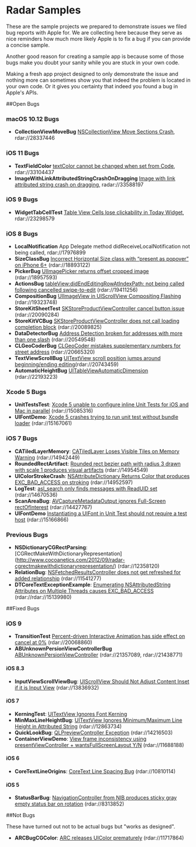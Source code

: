 Radar Samples
=============

These are the sample projects we prepared to demonstrate issues we filed bug reports with Apple for. We are collecting here because they serve as nice reminders how much more likely Apple is to fix a bug if you can provide a concise sample.

Another good reason for creating a sample app is because some of those bugs make you doubt your sanity while you are stuck in your own code. 

Making a fresh app project designed to only demonstrate the issue and nothing more can sometimes show you that indeed the problem is located in your own code. Or it gives you certainty that indeed you found a bug in Apple's APIs.

##Open Bugs

### macOS 10.12 Bugs

- **CollectionViewMoveBug** [NSCollectionView Move Sections Crash](https://www.cocoanetics.com/2016/09/bug-nscollectionview-move-sections-crash/), rdar://28337446

### iOS 11 Bugs
- **TextFieldColor** [textColor cannot be changed when set from Code](http://www.openradar.me/33104437), rdar://33104437
- **ImageWithLinkAttributedStringCrashOnDragging** [Image with link attributed string crash on dragging](http://www.openradar.me/33588197), radar://33588197


### iOS 9 Bugs

- **WidgetTabCellTest** [Table View Cells lose clickability in Today Widget](https://www.cocoanetics.com/2015/10/table-view-cells-lose-clickability-in-today-widget/), rdar://23298579 

### iOS 8 Bugs
- **LocalNotification** App Delegate method didReceiveLocalNotification not being called, rdar://17976899
- **SizeClassBug** [Incorrect Horizontal Size class with “present as popover” on iPhone 6+](http://www.cocoanetics.com/2014/11/radar-incorrect-horizontal-size-class/) (rdar://18893122)
- **PickerBug** [UIImagePicker returns offset cropped image](http://www.cocoanetics.com/2014/11/radar-uiimagepicker-returns-offset-cropped-image/) (rdar://18957593)
- **ActionsBug** [tableView:didEndEditingRowAtIndexPath: not being called following cancelled swipe-to-edit](http://www.cocoanetics.com/2015/01/radar-swipe-to-edit-on-uitableview/) (rdar://19411256)
- **CompositionBug** [UIImageView in UIScrollView Compositing Flashing](http://www.cocoanetics.com/2015/01/radar-uiimageview-in-uiscrollview-compositing-flashing/) (rdar://19323748)
- **StoreKitSheetTest** [SKStoreProductViewController cancel button issue](http://www.openradar.me/radar?id=5305669536186368) (rdar://20090284)
- **StoreKitVCBug** [SKStoreProductViewController does not call loading completion block](http://www.cocoanetics.com/2015/03/implementing-an-in-app-app-store/) (rdar://20089825)
- **DataDetectorBug** [Address Detection broken for addresses with more than one slash](http://www.cocoanetics.com/2015/04/radar-nsdatadetector-bug/) (rdar://20549548)
- **CLGeoCoderBug** [CLGeoCoder mistakes supplementary numbers for street address](http://www.cocoanetics.com/2015/04/radar-clgeocoder-bug/) (rdar://20665320)
- **TextViewScrollBug** [UITextView scroll position jumps around beginning/ending editing](http://www.cocoanetics.com/2015/04/radar-uitextview-scroll-position-bug/)(rdar://20743459)
- **AutomaticHeightBug** [UITableViewAutomaticDimension](http://www.cocoanetics.com/2015/08/radar-uitableviewautomaticdimension/) (rdar://22193223)

### Xcode 5 Bugs
- **UnitTestsTest**: [Xcode 5 unable to configure inline Unit Tests for iOS and Mac in parallel](http://www.cocoanetics.com/2013/09/radar-xcode-5-unable-to-configure-inline-unit-tests-for-ios-and-mac-in-parallel/) (rdar://15085316)
- **UIFontDemo**: [Xcode 5 crashes trying to run unit test without bundle loader](http://www.cocoanetics.com/2013/10/radar-double-feature-xcode-crash-and-unit-test-with-uifont/) (rdar://15167061)

### iOS 7 Bugs
- **CATiledLayerMemory**: [CATiledLayer Loses Visible Tiles on Memory Warning](http://www.cocoanetics.com/2013/09/welcome-to-ios-7-issues/) (rdar://14942449)
- **RoundedRectArtifact**: [Rounded rect bezier path with radius 3 drawn with scale 1 produces visual artifacts](http://www.cocoanetics.com/2013/09/welcome-to-ios-7-issues/) (rdar://14954549)
- **UIColorStrokeCrash**: [NSAttributeDictionary Returns Color that produces EXC_BAD_ACCESS on stroking](http://www.cocoanetics.com/2013/09/welcome-to-ios-7-issues/) (rdar://14952597)
- **LogTest**: [asl_search only finds messages with ReadUID set](http://www.cocoanetics.com/2013/09/welcome-to-ios-7-issues/) (rdar://14670536) 
- **ScanAreaBug**: [AVCaptureMetadataOutput ignores Full-Screen rectOfInterest](http://www.cocoanetics.com/2013/09/welcome-to-ios-7-issues/) (rdar://14427767)
- **UIFontDemo** [Instantiating a UIFont in Unit Test should not require a test host](http://www.cocoanetics.com/2013/10/radar-double-feature-xcode-crash-and-unit-test-with-uifont/) (rdar://15166866)

### Previous Bugs
- **NSDictionaryCGRectParsing**: [CGRectMakeWithDictionaryRepresentation] (http://www.cocoanetics.com/2012/09/radar-cgrectmakewithdictionaryrepresentation/) (rdar://12358120)
- **RelationBug**: [NSFetchedResultsController does not get refreshed for added relationship](http://www.cocoanetics.com/2012/05/radar-nsfetchedresultscontroller-does-not-get-refreshed-for-added-relationship/) (rdar://11541277)
- **DTCoreTextExceptionExample**: [Enumerating NSAttributedString Attributes on Multiple Threads causes EXC_BAD_ACCESS](http://www.cocoanetics.com/2013/10/radar-enumerating-nsattributedstring-attributes-on-multiple-threads-causes-exc_bad_access/) (rdar://rdar://15139980)

##Fixed Bugs

### iOS 9

- **TransitionTest** [Percent-driven Interactive Animation has side effect on cancel at 0%](https://www.cocoanetics.com/2015/03/4-radars-percentage-driven-modal-transitions/) (rdar://20068860)
- **ABUnknownPersionViewControllerBug** [ABUnknownPersionViewController](http://www.cocoanetics.com/2015/06/radar-abunknownpersionviewcontroller/) (rdar://21357089, rdar://21438771)

#### iOS 8.3
- **InputViewScrollViewBug**: [UIScrollView Should Not Adjust Content Inset if it is Input View](http://www.cocoanetics.com/2013/05/radar-uiscrollview-should-not-adjust-content-inset-if-it-is-input-view/) (rdar://13836932)

#### iOS 7
- **KerningTest**: [UITextView Ignores Font Kerning](http://www.cocoanetics.com/2012/12/radar-uitextview-ignores-font-kerning/)
- **MinMaxLineHeightBug**: [UITextView Ignores Minimum/Maximum Line Height in Attributed String](http://www.cocoanetics.com/2012/12/radar-uitextview-ignores-minimummaximum-line-height-in-attributed-string/) (rdar://12863734)
- **QuickLookBug**: [QLPreviewController Exception](http://www.cocoanetics.com/2013/06/radar-qlpreviewcontroller-exception/) (rdar://14216503)
- **ContainerViewDemo**: [View frame inconsistency using presentViewController + wantsFullScreenLayout Y/N](http://www.cocoanetics.com/2012/06/radar-view-frame-inconsistency-using-presentviewcontroller-wantsfullscreenlayout-yn/) (rdar://11688188)

#### iOS 6
- **CoreTextLineOrigins**: [CoreText Line Spacing Bug](http://www.cocoanetics.com/2012/02/radar-coretext-line-spacing-bug/) (rdar://10810114)

#### iOS 5
- **StatusBarBug**: [NavigationController from NIB produces sticky gray empty status bar on rotation](http://www.cocoanetics.com/2010/08/navigationcontroller-from-nib-produces-sticky-gray-empty-status-bar-on-rotation/) (rdar://8313852)


##Not Bugs

These have turned out not to be actual bugs but "works as designed".

- **ARCBugCGColor**: [ARC releases UIColor prematurely](http://www.cocoanetics.com/2012/06/radar-arc-releases-uicolor-prematurely/) (rdar://11717864)


